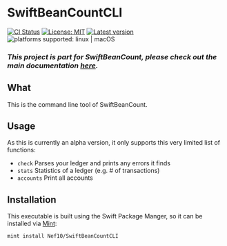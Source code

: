 # SwiftBeanCountCLI

[![CI Status](https://github.com/Nef10/SwiftBeanCountCLI/workflows/CI/badge.svg?event=push)](https://github.com/Nef10/SwiftBeanCountCLI/actions?query=workflow%3A%22CI%22) [![License: MIT](https://img.shields.io/github/license/Nef10/SwiftBeanCountCLI)](https://github.com/Nef10/SwiftBeanCountCLI/blob/master/LICENSE) [![Latest version](https://img.shields.io/github/v/release/Nef10/SwiftBeanCountCLI?label=SemVer&sort=semver)](https://github.com/Nef10/SwiftBeanCountCLI/releases) ![platforms supported: linux | macOS](https://img.shields.io/badge/platform-linux%20%7C%20macOS-blue)

### ***This project is part for SwiftBeanCount, please check out the main documentation [here](https://github.com/Nef10/SwiftBeanCount).***

## What

This is the command line tool of SwiftBeanCount.

## Usage

As this is currently an alpha version, it only supports this very limited list of functions:

* `check` Parses your ledger and prints any errors it finds
* `stats` Statistics of a ledger (e.g. # of transactions)
* `accounts` Print all accounts

## Installation

This executable is built using the Swift Package Manger, so it can be installed via [Mint](https://github.com/yonaskolb/Mint):

```
mint install Nef10/SwiftBeanCountCLI
```
